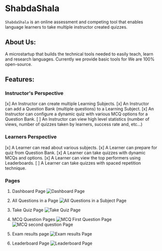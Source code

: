 # ShabdaShala

`ShabdaShala` is an online assessment and competing tool that enables language learners to take multiple instructor created quizzes.

## About Us:
A microstartup that builds the technical tools needed to easily teach, learn and research languages. Currently we provide basic tools for  We are 100% open-source.

## Features:

### Instructor's Perspective

[x] An Instructor can create multiple Learning Subjects.
[x] An Instructor can add a Question Bank (multiple questions) to a Learning Subject.
[x] An Instructor can configure a dynamic quiz with various MCQ options for a Question Bank.
[ ] An Instructor can view high level statistics (number of views, number of quizzes taken by learners, success rate and, etc...)

### Learners Perspective
[x] A Learner can read about various subjects.
[x] A Learner can prepare for quiz from Question Bank.
[x] A Learner can take quizzes with dynamic MCQs and options.
[x] A Learner can view the top performers using Leaderboards.
[ ] A Learner can take quizzes with spaced repetition technique.

### Pages

1. Dashboard Page
![Dashboard Page](./docs/screenshots/screen-1.png)

2. All Questions in a Page
![All Questions in a Subject Page](./docs/screenshots/screen-2.png)

3. Take Quiz Page
![Take Quiz Page](./docs/screenshots/screen-3.png)

4. MCQ Question Pages
![MCQ First Question Page](./docs/screenshots/screen-4.png)
![MCQ second question Page](./docs/screenshots/screen-5.png)

5. Exam results page
![Exam results Page](./docs/screenshots/screen-6.png)

6. Leaderboard Page
![Leaderboard Page](./docs/screenshots/screen-7.png)
